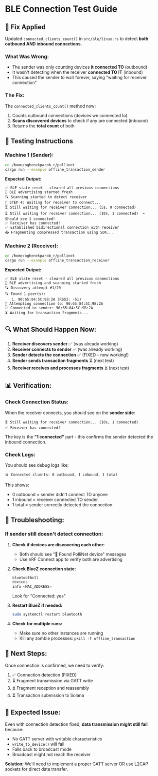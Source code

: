# BLE Connection Test Guide

## 🔧 **Fix Applied**

Updated `connected_clients_count()` in `src/ble/linux.rs` to detect **both outbound AND inbound connections**.

### **What Was Wrong:**
- The sender was only counting devices **it connected TO** (outbound)
- It wasn't detecting when the receiver **connected TO IT** (inbound)
- This caused the sender to wait forever, saying "waiting for receiver connection"

### **The Fix:**
The `connected_clients_count()` method now:
1. Counts outbound connections (devices we connected to)
2. **Scans discovered devices** to check if any are connected (inbound)
3. Returns the **total count** of both

## 🧪 **Testing Instructions**

### **Machine 1 (Sender):**
```bash
cd /home/oghenekparob_r/pollinet
cargo run --example offline_transaction_sender
```

**Expected Output:**
```
✅ BLE state reset - cleared all previous connections
📢 BLE advertising started fresh
🔍 Scanning started to detect receiver
🔄 STEP 4: Waiting for receiver to connect...
⏳ Still waiting for receiver connection... (5s, 0 connected)
⏳ Still waiting for receiver connection... (10s, 1 connected)  ← Should see 1 connected!
✅ Receiver has connected!
✅ Established bidirectional connection with receiver
📤 Fragmenting compressed transaction using SDK...
```

### **Machine 2 (Receiver):**
```bash
cd /home/oghenekparob_r/pollinet
cargo run --example offline_transaction_receiver
```

**Expected Output:**
```
✅ BLE state reset - cleared all previous connections
📢 BLE advertising and scanning started fresh
🔍 Discovery attempt #1/20
🔍 Found 1 peer(s):
   1. 90:65:84:5C:9B:2A (RSSI: -61)
🔗 Attempting connection to: 90:65:84:5C:9B:2A
✅ Connected to sender: 90:65:84:5C:9B:2A
⏳ Waiting for transaction fragments...
```

## 🔍 **What Should Happen Now:**

1. **Receiver discovers sender** ✅ (was already working)
2. **Receiver connects to sender** ✅ (was already working)
3. **Sender detects the connection** ✅ (FIXED - now working!)
4. **Sender sends transaction fragments** ⏳ (next test)
5. **Receiver receives and processes fragments** ⏳ (next test)

## 📊 **Verification:**

### **Check Connection Status:**
When the receiver connects, you should see on the **sender side**:
```
⏳ Still waiting for receiver connection... (10s, 1 connected)
✅ Receiver has connected!
```

The key is the **"1 connected"** part - this confirms the sender detected the inbound connection.

### **Check Logs:**
You should see debug logs like:
```
📊 Connected clients: 0 outbound, 1 inbound, 1 total
```

This shows:
- 0 outbound = sender didn't connect TO anyone
- 1 inbound = receiver connected TO sender
- 1 total = sender correctly detected the connection

## 🚨 **Troubleshooting:**

### **If sender still doesn't detect connection:**

1. **Check if devices are discovering each other:**
   - Both should see "🎯 Found PolliNet device" messages
   - Use nRF Connect app to verify both are advertising

2. **Check BlueZ connection state:**
   ```bash
   bluetoothctl
   devices
   info <MAC_ADDRESS>
   ```
   Look for "Connected: yes"

3. **Restart BlueZ if needed:**
   ```bash
   sudo systemctl restart bluetooth
   ```

4. **Check for multiple runs:**
   - Make sure no other instances are running
   - Kill any zombie processes: `pkill -f offline_transaction`

## 📝 **Next Steps:**

Once connection is confirmed, we need to verify:
1. ✅ Connection detection (FIXED)
2. ⏳ Fragment transmission via GATT write
3. ⏳ Fragment reception and reassembly
4. ⏳ Transaction submission to Solana

## 🎯 **Expected Issue:**

Even with connection detection fixed, **data transmission might still fail** because:
- No GATT server with writable characteristics
- `write_to_device()` will fail
- Falls back to broadcast mode
- Broadcast might not reach the receiver

**Solution:** We'll need to implement a proper GATT server OR use L2CAP sockets for direct data transfer.

